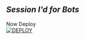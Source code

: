 ## *Session I'd for Bots*

Now Deploy
    <br>
<a href='https://dashboard.heroku.com/new?template=https://github.com/caseyweb/Queen_Anita-Md-session-generator)' target="_blank"><img alt='DEPLOY' src='https://img.shields.io/badge/-DEPLOY-black?style=for-the-badge&logo=heroku&logoColor=white'/>

